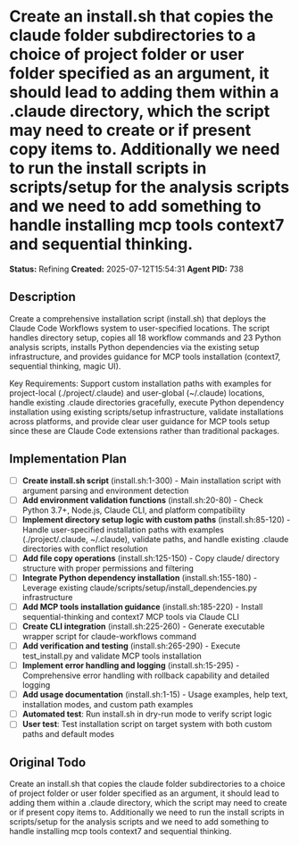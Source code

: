 # Create an install.sh that copies the claude folder subdirectories to a choice of project folder or user folder specified as an argument, it should lead to adding them within a .claude directory, which the script may need to create or if present copy items to. Additionally we need to run the install scripts in scripts/setup for the analysis scripts and we need to add something to handle installing mcp tools context7 and sequential thinking.

**Status:** Refining
**Created:** 2025-07-12T15:54:31
**Agent PID:** 738

## Description
Create a comprehensive installation script (install.sh) that deploys the Claude Code Workflows system to user-specified locations. The script handles directory setup, copies all 18 workflow commands and 23 Python analysis scripts, installs Python dependencies via the existing setup infrastructure, and provides guidance for MCP tools installation (context7, sequential thinking, magic UI).

Key Requirements: Support custom installation paths with examples for project-local (./project/.claude) and user-global (~/.claude) locations, handle existing .claude directories gracefully, execute Python dependency installation using existing scripts/setup infrastructure, validate installations across platforms, and provide clear user guidance for MCP tools setup since these are Claude Code extensions rather than traditional packages.

## Implementation Plan
- [ ] **Create install.sh script** (install.sh:1-300) - Main installation script with argument parsing and environment detection
- [ ] **Add environment validation functions** (install.sh:20-80) - Check Python 3.7+, Node.js, Claude CLI, and platform compatibility
- [ ] **Implement directory setup logic with custom paths** (install.sh:85-120) - Handle user-specified installation paths with examples (./project/.claude, ~/.claude), validate paths, and handle existing .claude directories with conflict resolution
- [ ] **Add file copy operations** (install.sh:125-150) - Copy claude/ directory structure with proper permissions and filtering
- [ ] **Integrate Python dependency installation** (install.sh:155-180) - Leverage existing claude/scripts/setup/install_dependencies.py infrastructure
- [ ] **Add MCP tools installation guidance** (install.sh:185-220) - Install sequential-thinking and context7 MCP tools via Claude CLI
- [ ] **Create CLI integration** (install.sh:225-260) - Generate executable wrapper script for claude-workflows command
- [ ] **Add verification and testing** (install.sh:265-290) - Execute test_install.py and validate MCP tools installation
- [ ] **Implement error handling and logging** (install.sh:15-295) - Comprehensive error handling with rollback capability and detailed logging
- [ ] **Add usage documentation** (install.sh:1-15) - Usage examples, help text, installation modes, and custom path examples
- [ ] **Automated test**: Run install.sh in dry-run mode to verify script logic
- [ ] **User test**: Test installation script on target system with both custom paths and default modes

## Original Todo
Create an install.sh that copies the claude folder subdirectories to a choice of project folder or user folder specified as an argument, it should lead to adding them within a .claude directory, which the script may need to create or if present copy items to. Additionally we need to run the install scripts in scripts/setup for the analysis scripts and we need to add something to handle installing mcp tools context7 and sequential thinking.